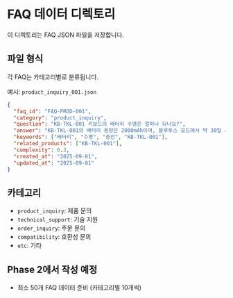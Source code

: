 # FAQ 데이터 디렉토리

이 디렉토리는 FAQ JSON 파일을 저장합니다.

## 파일 형식

각 FAQ는 카테고리별로 분류됩니다.

예시: `product_inquiry_001.json`

```json
{
  "faq_id": "FAQ-PROD-001",
  "category": "product_inquiry",
  "question": "KB-TKL-001 키보드의 배터리 수명은 얼마나 되나요?",
  "answer": "KB-TKL-001의 배터리 용량은 2000mAh이며, 블루투스 모드에서 약 30일 사용 가능합니다. USB-C 케이블로 충전하며, 완충 시간은 약 2시간입니다.",
  "keywords": ["배터리", "수명", "충전", "KB-TKL-001"],
  "related_products": ["KB-TKL-001"],
  "complexity": 0.3,
  "created_at": "2025-09-01",
  "updated_at": "2025-09-01"
}
```

## 카테고리
- `product_inquiry`: 제품 문의
- `technical_support`: 기술 지원
- `order_inquiry`: 주문 문의
- `compatibility`: 호환성 문의
- `etc`: 기타

## Phase 2에서 작성 예정
- 최소 50개 FAQ 데이터 준비 (카테고리별 10개씩)
